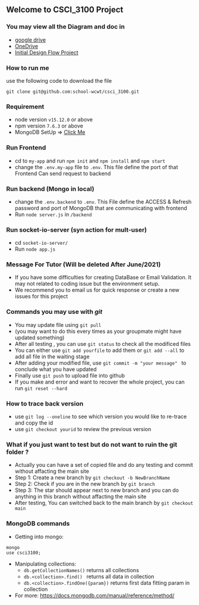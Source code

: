 ## Welcome to CSCI_3100 Project
### You may view all the Diagram and doc in 
+ [google drive](https://drive.google.com/drive/folders/1KoTn5ugbMzSGxRS61RfaG0zq1o0gV_ry?usp=sharing) 
+ [OneDrive](https://mycuhk-my.sharepoint.com/personal/1155109240_link_cuhk_edu_hk/_layouts/15/onedrive.aspx?id=%2Fpersonal%2F1155109240%5Flink%5Fcuhk%5Fedu%5Fhk%2FDocuments%2Fcsci3100%5FGroupE6&originalPath=aHR0cHM6Ly9teWN1aGstbXkuc2hhcmVwb2ludC5jb20vOmY6L2cvcGVyc29uYWwvMTE1NTEwOTI0MF9saW5rX2N1aGtfZWR1X2hrL0Vva3dBSDUzZTE5THFzN1ZNLVFtMzBvQkZJSXVVOFF2Ymo3eS1MaUV5M3pFMlE_cnRpbWU9TmhsU1RrYlQyRWc)
+ [Initial Design Flow Project](https://drive.google.com/file/d/1bdqj0q4eLsF45A4qghM2rGrc6yCOqg4N/view?usp=sharing)

### How to run me
use the following code to download the file
```
git clone git@github.com:school-wcwt/csci_3100.git
```

### Requirement
- node version `v15.12.0` or above
- npm version `7.6.3` or above
- MongoDB SetUp => [Click Me](/backend)

### Run Frontend
- cd to `my-app` and run `npm init` and `npm install` and `npm start`
- change the `.env.my-app` file to `.env`. This file define the port of that Frontend Can send request to backend

### Run backend (Mongo in local)
- change the `.env.backend` to `.env`. This File define the ACCESS & Refresh password and port of MongoDB that are communicating with frontend
- Run `node server.js` in `/backend`

### Run socket-io-server (syn action for mult-user)
- cd `socket-io-server/` 
- Run `node app.js`

### Message For Tutor (Will be deleted After June/2021)
- If you have some difficulties for creating DataBase or Email Validation. It may not related to coding issue but the environment setup. 
- We recommend you to email us for quick response or create a new issues for this project 

### Commands you may use with ***git***
- You may update file using `git pull` 
- (you may want to do this every times as your groupmate might have updated something)
- After all testing , you can use  `git status` to check all the modificed files
- You can either use `git add yourfile` to add them or `git add --all` to add all file in the waiting stage
- After adding your modified file, use `git commit -m "your message" ` to conclude what you have updated
- Finally use `git push` to upload file into github
- If you make and error and want to recover the whole project, you can run `git reset --hard`

### How to trace back version
- use `git log --oneline` to see which version you would like to re-trace and copy the id
- use `git checkout yourid` to review the previous version

### What if you just want to test but do not want to ruin the git folder ?
- Actually you can have a set of copied file and do any testing and commit without affacting the main site
- Step 1: Create a new branch  by `git checkout -b NewBranchName`
- Step 2: Check if you are in the new branch by `git branch`
- Step 3: The star should appear next to new branch and you can do anything in this branch without affacting the main site
- After testing, You can switched back to the main branch by `git checkout main` 

### MongoDB commands ###
-  Getting into mongo:
```
mongo 
use csci3100;
```
- Manipulating collections:
  - `db.getCollectionNames()` returns all collections
  - `db.<collection>.find() ` returns all data in collection
  - `db.<collection>.findOne({param})` returns first data fitting param in collection
- For more: https://docs.mongodb.com/manual/reference/method/ 


